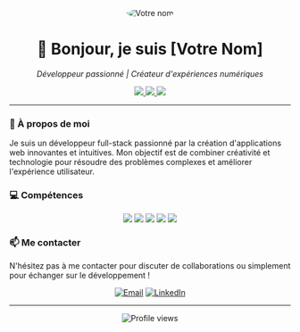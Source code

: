 <div align="center">
  <img src="/placeholder.svg?height=200&width=200" alt="Votre nom" style="border-radius:50%;">
  <h1>👋 Bonjour, je suis [Votre Nom]</h1>
  <p><em>Développeur passionné | Créateur d'expériences numériques</em></p>
</div>

<p align="center">
  <a href="https://votresite.com">
    <img src="https://img.shields.io/badge/Website-votresite.com-blue?style=flat-square&logo=google-chrome">
  </a>
  <a href="https://linkedin.com/in/votrenom">
    <img src="https://img.shields.io/badge/-LinkedIn-blue?style=flat-square&logo=Linkedin&logoColor=white">
  </a>
  <a href="https://twitter.com/votretwitter">
    <img src="https://img.shields.io/badge/-Twitter-1ca0f1?style=flat-square&labelColor=1ca0f1&logo=twitter&logoColor=white">
  </a>
</p>

---

### 🚀 À propos de moi

Je suis un développeur full-stack passionné par la création d'applications web innovantes et intuitives. Mon objectif est de combiner créativité et technologie pour résoudre des problèmes complexes et améliorer l'expérience utilisateur.

### 💻 Compétences

<p align="center">
  <img src="https://img.shields.io/badge/JavaScript-F7DF1E?style=for-the-badge&logo=javascript&logoColor=black">
  <img src="https://img.shields.io/badge/Laravel-20232A?style=for-the-badge&logo=laravel&logoColor=61DAFB">
  <img src="https://img.shields.io/badge/Node.js-43853D?style=for-the-badge&logo=node.js&logoColor=white">
  <img src="https://img.shields.io/badge/Html-3776AB?style=for-the-badge&logo=html&logoColor=white">
  <img src="https://img.shields.io/badge/Php-007ACC?style=for-the-badge&logo=php&logoColor=white">
</p>

### 📫 Me contacter

N'hésitez pas à me contacter pour discuter de collaborations ou simplement pour échanger sur le développement !

<div align="center">
  
  [![Email](https://img.shields.io/badge/Email-D14836?style=for-the-badge&logo=gmail&logoColor=white)](mailto:votre@email.com)
  [![LinkedIn](https://img.shields.io/badge/LinkedIn-0077B5?style=for-the-badge&logo=linkedin&logoColor=white)](https://linkedin.com/in/votrenom)
  
</div>

---

<div align="center">
  <img src="https://komarev.com/ghpvc/?username=votreusername&color=blueviolet" alt="Profile views">
</div>
